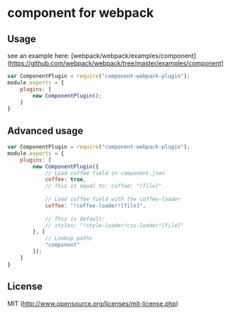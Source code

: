 # component for webpack

## Usage

see an example here: [webpack/webpack/examples/component](https://github.com/webpack/webpack/tree/master/examples/component]

``` javascript
var ComponentPlugin = require("component-webpack-plugin");
module.exports = {
	plugins: [
		new ComponentPlugin();
	]
}
```

## Advanced usage

``` javascript
var ComponentPlugin = require("component-webpack-plugin");
module.exports = {
	plugins: [
		new ComponentPlugin({
			// Load coffee field in component.json
			coffee: true,
			// This is equal to: coffee: "[file]"
			
			// Load coffee field with the coffee-loader
			coffee: "!coffee-loader![file]",
			
			// This is default:
			// styles: "!style-loader!css-loader![file]"
		}, [
			// Lookup paths
			"component"
		]);
	]
}
```


## License

MIT (http://www.opensource.org/licenses/mit-license.php)